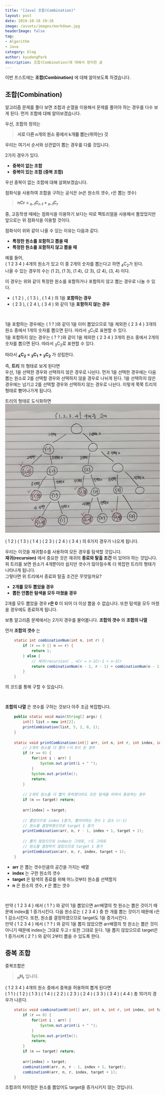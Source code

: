 ```yaml
---
title: "[Java] 조합(Combination)"
layout: post
date: 2019-10-18 19:10
image: /assets/images/markdown.jpg
headerImage: false
tag:
- Algorithm
- Java
category: blog
author: kyudongPark
description: 조합(Combination)에 대해서 정리한 글
---
```


이번 프스트에는 **조합(Combination)** 에 대해 알아보도록 하겠습니다. 

## 조합(Combination) 

알고리즘 문제를 풀다 보면 조합과 순열을 이용해서 문제를 풀어야 하는 경우를 다수 보게 된다. 먼저 조합에 대해 알아보겠습니다.  

우선, 조합의 정의는  
> **서로 다른 n개의 원소 중에서 k개를 뽑는(취하는) 것**

우리는 여기서 순서와 상관없이 뽑는 경우를 다룰 것입니다.

2가지 경우가 있다. 
* **중복이 없는 조합**
* **중복이 있는 조합 (중복 조합)**

우선 중복이 없는 조합에 대해 살펴보겠습니다.

점화식을 사용하여 조합을 구하는 공식은 (n은 원소의 갯수, r은 뽑는 갯수)
> **nCr = <em><sub>n-1</sub></em>C<em><sub>r-1</sub></em> + <em><sub>n-1</sub></em>C<em><sub>r</sub></em>**


중, 고등학생 때에는 점화식을 이용하기 보다는 따로 팩토리얼을 사용해서 풀었었지만 앞으로는 위 점화식을 이용할 것이다.  

점화식이 위와 같이 나올 수 있는 이유는 다음과 같다. 

* **특정한 원소를 포함하고 뽑을 때**
* **특정한 원소를 포함하지 않고 뽑을 때**

예를 들어,  
{ 1 2 3 4 } 4개의 원소가 있고 이 중 2개의 숫자를 뽑는다고 하면 <sub>4</sub>C<sub>2</sub>가 된다.  
나올 수 있는 경우의 수는 (1 2), (1 3), (1 4), (2 3), (2 4), (3, 4) 이다.  

이 경우는 위와 같이 특정한 원소를 포함하거나 포함하지 않고 뽑는 경우로 나눌 수 있다.  


* ( 1  2 ) , ( 1  3 ) , ( 1  4 ) 의 1을 **포함하는 경우**
* ( 2  3 ), ( 2  4 ), ( 3  4 ) 와 같이 1을 **포함하지 않는 경우**

<br>

1을 포함하는 경우에는 ( 1  ? )와 같이 1을 이미 뽑았으므로 1을 제외한 {  2  3  4  } 3개의 원소 중에서 1개의 숫자를 뽑으면 된다. 따라서 <sub>3</sub>C<sub>1</sub>로 표현할 수 있다.  
1을 포함하지 않는 경우는 ( ?  ? )와 같이 1을 제외한 {  2  3  4  } 3개의 원소 중에서 2개의 숫자를 뽑으면 된다. 따라서 
<sub>3</sub>C<sub>2</sub>로 표현할 수 있다. 

따라서 **<sub>4</sub>C<sub>2</sub> = <sub>3</sub>C<sub>1</sub> + <sub>3</sub>C<sub>2</sub>** 가 성립한다. 

즉, **트리** 의 형태로 보게 된다면  
우선, 1을 선택한 경우와 선택하지 않은 경우로 나뉜다. 먼저 1을 선택한 경우에는 다음 뽑는 원소로 2를 선택할 경우와 선택하지 않을 경우로 나뉘게 된다. 1을 선택하지 않은 경우에는 넘기고 2를 선택할 경우와 선택하지 않는 경우로 나뉜다. 이렇게 쭉쭉 트리의 형태로 뻗어나가게 됩니다. 

트리의 형태로 도식화하면 
![combinationTree](../assets/images/combTree.jpeg)

( 1 2 )  ( 1 3 )  ( 1 4 )  ( 2 3 )  ( 2 4 )  ( 3 4 ) 의 6가지 경우가 나오게 됩니다. 
    

우리는 이것을 재귀함수를 사용하여 모든 경우를 탐색할 것입니다.  
**재귀(recursion)** 에서 중요한 것은 재귀의 **종료와 탈출 조건** 이 있어야 하는 것입니다. 위 트리를 보면 원소가 4개뿐이라 쉽지만 갯수가 많아질수록 더 복잡한 트리의 형태가 나타나게 됩니다.  
그렇다면 위 트리에서 종료와 탈출 조건은 무엇일까요?

* **2개를 모두 뽑았을 경우**
* **뽑든 안뽑든 탐색을 모두 마쳤을 경우**


2개를 모두 뽑았을 경우 **r은 0** 이 되어 더 이상 뽑을 수 없습니다. 또한 탐색을 모두 마쳤을 경우에도 종료하게 됩니다. 

보통 알고리즘 문제에서는 2가지 경우를 물어봅니다. **조합의 갯수** 와 **조합의 나열**

먼저 **조합의 갯수** 는

```java
    static int combinationNum(int n, int r) {
        if (r == 0 || n == r) {
            return 1;
        } else {
            // 재귀(recursion) , nCr = n-1Cr-1 + n-1Cr
            return combinationNum(n - 1, r - 1) + combinationNum(n - 1, r);
        }
    }
```

의 코드를 통해 구할 수 있습니다.

<br>

**조합의 나열** 은 갯수를 구하는 것보다 아주 조금 복잡합니다. 

```java
    public static void main(String[] args) {
        int[] list = new int[2];
        printCombination(list, 5, 2, 0, 1);
    }

    static void printCombination(int[] arr, int n, int r, int index, int target) {
        // 2개의 원소를 다 뽑아 r이 0이 된 경우 
        if (r == 0) {
            for(int i : arr) {
                System.out.print(i + " ");
            }
            System.out.println();
            return;
        }
        
        // 2개의 원소를 다 뽑지 못하였더라도 모든 탐색을 마쳐서 종료하는 경우 
        if (n == target) return;

        arr[index] = target;
        
        // 뽑았으므로 index 1증가, 뽑아야하는 갯수 1 감소 (r-1)
        // 원소를 결정하였으므로 target 1 증가 
        printCombination(arr, n, r - 1, index + 1, target + 1);
        
        // 뽑지 않았으므로 index는 그대로, r도 그대로
        // 원소를 결정하지 않았으므로 target 1 증가
        printCombination(arr, n, r, index, target + 1);
    }
```

* **arr** 은 뽑는 갯수만큼의 공간을 가지는 배열
* **index** 는 구한 원소의 갯수
* **target** 은 탐색의 종료를 위해 어느것부터 원소를 선택할지
* **n** 은 원소의 갯수, **r** 은 뽑는 갯수

<br>

만약 {  1  2  3  4  } 에서 (  1  ?  ) 와 같이 1을 뽑았으면 arr배열의 첫 원소는 뽑은 것이기 때문에 index를 1 증가시킨다. 다음 원소로는 {  2  3  4  } 중 한 개를 뽑는 것이기 때문에 r은 1 감소시킨다. 또한, 원소를 결정하였으므로 target도 1을 증가시킨다.  
만약 {  1  2  3  4  } 에서 (  ?  ?  ) 와 같이 1을 뽑지 않았으면 arr배열의 첫 원소는 뽑은 것이 아니기 때문에 index는 그대로 두고 r 또한 그대로 둔다. 
1을 뽑지 않았으므로 target은 1 증가시켜 (  2  ?  ) 와 같이 2부터 뽑을 수 있도록 한다. 




## 중복 조합

중복조합은 
> **<sub>n</sub>H<sub>r</sub>** 입니다.

{  1  2  3  4  } 4개의 원소 중에서 중복을 허용하여 뽑게 된다면  
( 1 1 ) ( 1 2 ) ( 1 3 ) ( 1 4 ) ( 2 2 ) ( 2 3 ) ( 2 4 ) ( 3 3 ) ( 3 4 ) ( 4 4 ) 총 10가지 경우가 나온다. 

```java
    static void combinationH(int[] arr, int n, int r, int index, int target) {
        if (r == 0) {
            for(int i : arr) {
                System.out.print(i + " ");
            }
            System.out.println();
            return;
        }
        if (n == target) return;

        arr[index] = target;
        combinationH(arr, n, r - 1, index + 1, target);
        combinationH(arr, n, r, index, target + 1);
    }
```

조합과의 차이점은 원소를 뽑았어도 target을 증가시키지 않는 것입니다. 
